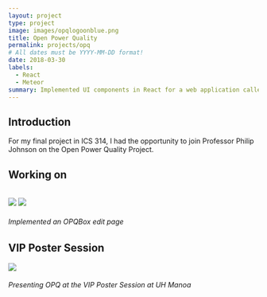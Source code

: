 ```yaml
---
layout: project
type: project
image: images/opqlogoonblue.png
title: Open Power Quality
permalink: projects/opq
# All dates must be YYYY-MM-DD format!
date: 2018-03-30
labels:
  - React
  - Meteor
summary: Implemented UI components in React for a web application called OPQView
---
```

## Introduction
For my final project in ICS 314, I had the opportunity to join Professor Philip Johnson on the Open Power Quality Project. 

## Working on 
<br>
<img class="ui fluid right floated medium image" src="{{ site.baseurl }}/images/edit_form.png">
<img class="ui fluid right floated medium image" src="{{ site.baseurl }}/images/edit_after.png">
<h6 style = "text-align:justify">
    Implemented an OPQBox edit page
</h6>

## VIP Poster Session

<img class="ui image" src="{{ site.baseurl }}/images/vip-poster.png">
<h6 style = "text-align:justify">
    Presenting OPQ at the VIP Poster Session at UH Manoa 
</h6>

